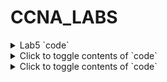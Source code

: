 # CCNA_LABS

<details>
<summary>Lab5 `code`</summary>
[Lab5](Labs/005 - VLAN Configuration)
</details>
<details>
<summary>Click to toggle contents of `code`</summary>
[lab1](test/test5)
</details>
<details>
<summary>Click to toggle contents of `code`</summary>
[lab1](test/test5)
</details>
